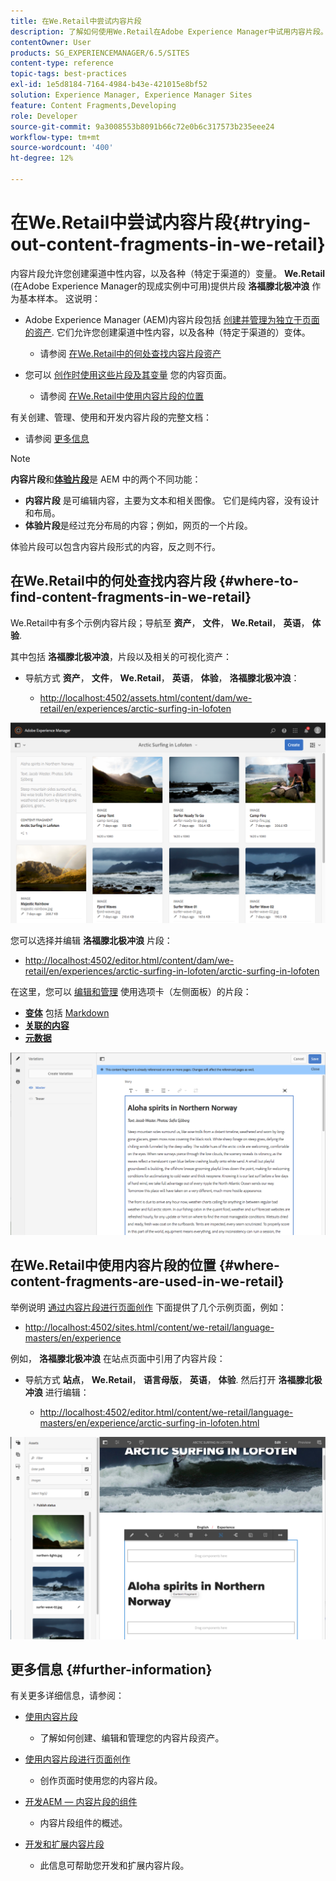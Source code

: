 ```yaml
---
title: 在We.Retail中尝试内容片段
description: 了解如何使用We.Retail在Adobe Experience Manager中试用内容片段。
contentOwner: User
products: SG_EXPERIENCEMANAGER/6.5/SITES
content-type: reference
topic-tags: best-practices
exl-id: 1e5d8184-7164-4984-b43e-421015e8bf52
solution: Experience Manager, Experience Manager Sites
feature: Content Fragments,Developing
role: Developer
source-git-commit: 9a3008553b8091b66c72e0b6c317573b235eee24
workflow-type: tm+mt
source-wordcount: '400'
ht-degree: 12%

---
```


# 在We.Retail中尝试内容片段{#trying-out-content-fragments-in-we-retail}

内容片段允许您创建渠道中性内容，以及各种（特定于渠道的）变量。 **We.Retail** (在Adobe Experience Manager的现成实例中可用)提供片段 **洛福滕北极冲浪** 作为基本样本。 这说明：

* Adobe Experience Manager (AEM)内容片段包括 [创建并管理为独立于页面的资产](/help/assets/content-fragments/content-fragments.md). 它们允许您创建渠道中性内容，以及各种（特定于渠道的）变体。

   * 请参阅 [在We.Retail中的何处查找内容片段资产](#where-to-find-content-fragments-in-we-retail)

* 您可以 [创作时使用这些片段及其变量](/help/sites-authoring/content-fragments.md) 您的内容页面。

   * 请参阅 [在We.Retail中使用内容片段的位置](#where-content-fragments-are-used-in-we-retail)

有关创建、管理、使用和开发内容片段的完整文档：

* 请参阅 [更多信息](#further-information)

>[!NOTE]
>
>**内容片段**&#x200B;和&#x200B;**[体验片段](/help/sites-authoring/experience-fragments.md)**&#x200B;是 AEM 中的两个不同功能：
>
>* **内容片段** 是可编辑内容，主要为文本和相关图像。 它们是纯内容，没有设计和布局。
>* **体验片段**&#x200B;是经过充分布局的内容；例如，网页的一个片段。
>
>体验片段可以包含内容片段形式的内容，反之则不行。

## 在We.Retail中的何处查找内容片段 {#where-to-find-content-fragments-in-we-retail}

We.Retail中有多个示例内容片段；导航至 **资产**， **文件**， **We.Retail**， **英语**， **体验**.

其中包括 **洛福滕北极冲浪**，片段以及相关的可视化资产：

* 导航方式 **资产**， **文件**， **We.Retail**， **英语**， **体验**， **洛福滕北极冲浪**：

   * [http://localhost:4502/assets.html/content/dam/we-retail/en/experiences/arctic-surfing-in-lofoten](http://localhost:4502/assets.html/content/dam/we-retail/en/experiences/arctic-surfing-in-lofoten)

![cf-44](assets/cf-44.png)

您可以选择并编辑 **洛福滕北极冲浪** 片段：

* [http://localhost:4502/editor.html/content/dam/we-retail/en/experiences/arctic-surfing-in-lofoten/arctic-surfing-in-lofoten](http://localhost:4502/editor.html/content/dam/we-retail/en/experiences/arctic-surfing-in-lofoten/arctic-surfing-in-lofoten)

在这里，您可以 [编辑和管理](/help/assets/content-fragments/content-fragments.md) 使用选项卡（左侧面板）的片段：

<!--![cf-45-aa](do-not-localize/cf-45-aa.png) ![cf-45-a](do-not-localize/cf-45-a.png) ASSET does not exist-->

* **[变体](/help/assets/content-fragments/content-fragments-variations.md)** 包括 [Markdown](/help/assets/content-fragments/content-fragments-markdown.md)
* **[关联的内容](/help/assets/content-fragments/content-fragments-assoc-content.md)**
* **[元数据](/help/assets/content-fragments/content-fragments-metadata.md)**

![cf-46](assets/cf-46.png)

## 在We.Retail中使用内容片段的位置 {#where-content-fragments-are-used-in-we-retail}

举例说明 [通过内容片段进行页面创作](/help/sites-authoring/content-fragments.md) 下面提供了几个示例页面，例如：

* [http://localhost:4502/sites.html/content/we-retail/language-masters/en/experience](http://localhost:4502/sites.html/content/we-retail/language-masters/en/experience)

例如， **洛福滕北极冲浪** 在站点页面中引用了内容片段：

* 导航方式 **站点**， **We.Retail**， **语言母版**， **英语**， **体验**. 然后打开 **洛福滕北极冲浪** 进行编辑：

   * [http://localhost:4502/editor.html/content/we-retail/language-masters/en/experience/arctic-surfing-in-lofoten.html](http://localhost:4502/editor.html/content/we-retail/language-masters/en/experience/arctic-surfing-in-lofoten.html)

![cf-53](assets/cf-53.png)

## 更多信息 {#further-information}

有关更多详细信息，请参阅：

* [使用内容片段](/help/assets/content-fragments/content-fragments.md)

   * 了解如何创建、编辑和管理您的内容片段资产。

* [使用内容片段进行页面创作](/help/sites-authoring/content-fragments.md)

   * 创作页面时使用您的内容片段。

* [开发AEM — 内容片段的组件](/help/sites-developing/components-content-fragments.md)

   * 内容片段组件的概述。

* [开发和扩展内容片段](/help/sites-developing/customizing-content-fragments.md)

   * 此信息可帮助您开发和扩展内容片段。
